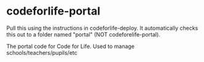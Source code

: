 codeforlife-portal
==================

Pull this using the instructions in codeforlife-deploy.  It automatically checks this out to a folder named "portal" (NOT codeforelife-portal).

The portal code for Code for Life. Used to manage schools/teachers/pupils/etc 
